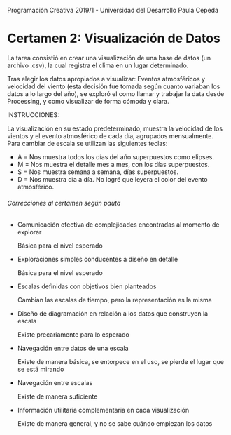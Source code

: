 Programación Creativa 2019/1 - Universidad del Desarrollo
Paula Cepeda

# Certamen 2: Visualización de Datos


La tarea consistió en crear una visualización de una base de datos (un archivo .csv), la cual registra el clima en un lugar determinado.

Tras elegir los datos apropiados a visualizar: Eventos atmosféricos y velocidad del viento (esta decisión fue tomada según cuanto variaban los datos a lo largo del año), se exploró el como llamar y trabajar la data desde Processing, y como visualizar de forma cómoda y clara.


INSTRUCCIONES:

La visualización en su estado predeterminado, muestra la velocidad de los vientos y el evento atmosférico de cada día, agrupados mensualmente.
Para cambiar de escala se utilizan las siguientes teclas:

- A = Nos muestra todos los días del año superpuestos como elipses.
- M = Nos muestra el detalle mes a mes, con los días superpuestos.
- S = Nos muestra semana a semana, días superpuestos.
- D = Nos muestra día a día. No logré que leyera el color del evento atmosférico.



###### Correcciones al certamen según pauta

- Comunicación efectiva de complejidades encontradas al momento de explorar

	Básica para el nivel esperado

- Exploraciones simples conducentes a diseño en detalle

	Básica para el nivel esperado

- Escalas definidas con objetivos bien planteados

	Cambian las escalas de tiempo, pero la representación es la misma

- Diseño de diagramación en relación a los datos que construyen la escala

	Existe precariamente para lo esperado

- Navegación entre datos de una escala                                

  Existe de manera básica, se entorpece en el uso, se pierde el lugar que se está mirando

- Navegación entre escalas                                            

  Existe de manera suficiente

- Información utilitaria complementaria en cada visualización  

  Existe de manera general, y no se sabe cuándo empiezan los datos
